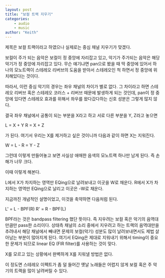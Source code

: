 ```yaml
---
layout: post
title: "보컬 트랙 지우기"
categories:
    - audio
    - music
author: "Keith"
---
```


제목은 보컬 트랙이라고 하였으나 실제로는 중심 채널 지우기가 맞겠다.

보컬이 주가 되는 음악은 보컬이 정 중앙에 자리잡고 있고, 악기가 주가되는 음악은 해당 악기가 정 중앙에 자리잡고 있다. 무슨 얘기냐면 pan으로 봤을 때 딱 중앙에 있어서 하나의 모노트랙이 스테레오 리버브의 도움을 받아서 스테레오인 척 하면서 정 중앙에 위치해있다는 것이다. 

따라서, 이런 중심 악기의 경우는 좌우 채널의 차이가 별로 없다. 그 차이라고 하면 스테레오 리버브 혹은 스테레오 코러스 + 리버브 때문에 발생하게 되는 것인데, pan이 정 중앙에 있다면 스테레오 효과를 위해서 좌우를 왔다갔다하는 신호 성분은 그렇게 많지 않다. 

결국 좌우 채널에서 공통이 되는 부분을 X라고 하고 서로 다른 부분을 Y, Z라고 놓으면

L = X + Y
R = X + Z

가 된다. 여기서 우리는 X를 제거하고 싶은 것이니까 다음과 같이 하면 X는 지워진다.

W = L - R = Y - Z

그런데 이렇게 만들어놓고 보면 사실상 애매한 음색의 모노트랙 하나만 남게 된다. 즉 손해가 너무 크다.

이때 이렇게 해본다.

L에서 X가 차지하는 영역만 EQing으로 날려보내고 이곳을 W로 채운다.
R에서 X가 차지하는 영역만 EQing으로 날리고 이곳은 -W로 채운다.

지금까진 개념적인 설명이었고, 이것을 축약하면 다음처럼 된다.

L' = L - BPF(R)
R' = R - BPF(L)

BPF라는 것은 bandpass filtering 했단 뜻이다. 즉 지우려는 보컬 혹은 악기의 음역대 만큼만 pass한 소리이다. 상태측 채널의 소리 중에서 지우려고 하는 트랙의 음역대만을 추려내서 해당 채널에서 빼내면 문제의 보컬(악기) 성분도 많이 날려보내면서도 제법 살아남는 부분이 많아지게 된다. 여기서 EQing은 제대로 지워내기 위해서 timing이 중요한 문제가 되므로 linear EQ (FIR filter)를 사용하는 것이 맞다. 

X를 모르고 있는 상황에서 완벽하게 X를 지워낼 방법은 없다. 

이 정도면 스테레오 이펙트가 좀 덜 들어간 옛날 노래들은 어렵지 않게 보컬 혹은 주 악기의 트랙을 많이 날려버릴 수 있다. 